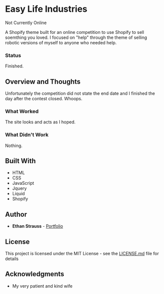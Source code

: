 # Easy Life Industries
Not Currently Online

A Shopify theme built for an online competition to use Shopify to sell soemthing you loved. I focused on "help" through the theme of selling robotic versions of myself to anyone who needed help. 

### Status

Finished. 

## Overview and Thoughts

Unfortunately the competition did not state the end date and I finished the day after the contest closed. Whoops. 

### What Worked

The site looks and acts as I hoped.

### What Didn't Work

Nothing.

## Built With

* HTML
* CSS
* JavaScript
* Jquery
* Liquid
* Shopify

## Author

* **Ethan Strauss** - [Portfolio](https://dotethan.github.io)

## License

This project is licensed under the MIT License - see the [LICENSE.md](LICENSE.md) file for details

## Acknowledgments

* My very patient and kind wife

